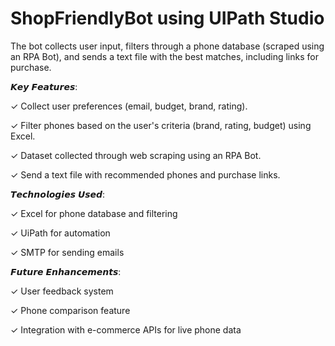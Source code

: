 # ShopFriendlyBot using UIPath Studio
The bot collects user input, filters through a phone database (scraped using an RPA Bot), and sends a text file with the best matches, including links for purchase.

𝙆𝙚𝙮 𝙁𝙚𝙖𝙩𝙪𝙧𝙚𝙨:

✓ Collect user preferences (email, budget, brand, rating).

✓ Filter phones based on the user's criteria (brand, rating, budget) using Excel.

✓ Dataset collected through web scraping using an RPA Bot.

✓ Send a text file with recommended phones and purchase links.



𝙏𝙚𝙘𝙝𝙣𝙤𝙡𝙤𝙜𝙞𝙚𝙨 𝙐𝙨𝙚𝙙:

✓ Excel for phone database and filtering

✓ UiPath for automation

✓ SMTP for sending emails


𝙁𝙪𝙩𝙪𝙧𝙚 𝙀𝙣𝙝𝙖𝙣𝙘𝙚𝙢𝙚𝙣𝙩𝙨:

✓ User feedback system

✓ Phone comparison feature

✓ Integration with e-commerce APIs for live phone data

